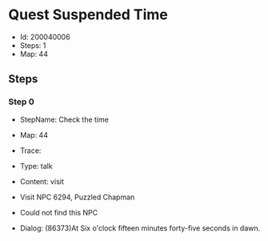 # Quest Suspended Time

- Id: 200040006
- Steps: 1
- Map: 44

## Steps

### Step 0
- StepName:  Check the time
- Map:  44
- Trace:  
- Type:  talk
- Content:  visit
- Visit NPC 6294, Puzzled Chapman

- Could not find this NPC
- Dialog: (86373)At Six o'clock fifteen minutes forty-five seconds in dawn.


